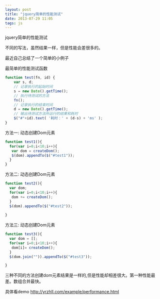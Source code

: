 ```yaml
---
layout: post
title: "jquery简单的性能测试"
date: 2013-07-29 11:05
tags: js
---
```

jquery简单的性能测试

不同的写法，虽然结果一样，但是性能会差很多的。

最近自己总结了一个简单的小例子

最简单的性能测试函数
```javascript
function test(fn, id) {
    var s, d;
    // 记录执行的起始时间
    s = new Date().getTime();
    // 执行待测试的方法
    fn();
    // 记录执行的结束时间
    d = new Date().getTime();
    // 输出待测试方法所运行的结果和耗时
    $("#"+id).text( '耗时：' + (d-s) + 'ms' );
}
```

方法一: 动态创建Dom元素
```javascript
function test1(){
  for(var i=0;i<10;i++){
   var dom = createDom();
   $(dom).appendTo($("#test1"));
  } 
}
```

<!-- more -->

方法二: 动态创建Dom元素
```javascript
function test2(){
  var dom;
  for(var i=0;i<10;i++){
   dom += createDom();
  }
  $(dom).appendTo($("#test2"));
 
}
```

方法三: 动态创建Dom元素
```javascript
function test3(){
  var dom = [];
  for(var i=0;i<10;i++){
   dom[i]= createDom();
  }
  $(dom.join("")).appendTo($("#test3"));

}
```

三种不同的方法创建dom元素结果是一样的,但是性能却相差很大。第一种性能最差。数组合并最快。

具体看demo
<a href="http://yrzhll.com/example/performance.html">http://yrzhll.com/example/performance.html</a>
